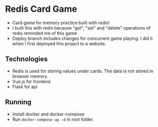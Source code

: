 # Redis Card Game
* Card game for memory practice built with redis!
* I built this with redis because "get", "set" and "delete" operations of redis reminded me of this game
* Deploy branch includes changes for concurrent game playing. I did it when I first deployed this project to a website. 

## Technologies
* Redis is used for storing values under cards. The data is not stored in browser memory. 
* Vue.js for frontend
* Flask for api

## Running

* Install docker and docker-compose
* Run `docker-compose up -d` in root folder.
